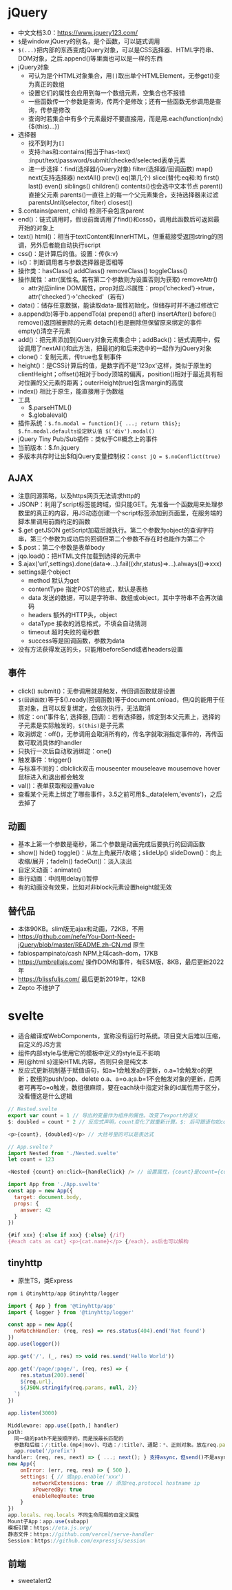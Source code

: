 # jQuery

* 中文文档3.0：https://www.jquery123.com/
* `$`是window.jQuery的别名，是个函数，可以链式调用
* `$(...)`把内部的东西变成jQuery对象，可以是CSS选择器、HTML字符串、DOM对象，之后.append()等里面也可以是一样的东西
* jQuery对象
  * 可认为是个HTML对象集合，用`[]`取出单个HTMLElement，无参get()变为真正的数组
  * 设置它们的属性会应用到每一个数组元素，空集合也不报错
  * 一些函数传一个参数是查询，传两个是修改；还有一些函数无参调用是查询，传参是修改
  * 查询时若集合中有多个元素最好不要直接用，而是用.each(function(ndx){$(this)...})
* 选择器
  * 找不到时为`[]`
  * 支持:has和:contains(相当于has-text) :input/text/password/submit/checked/selected表单元素
  * 进一步选择：find(选择器/jQuery对象) filter(选择器/回调函数) map() next(支持选择器) nextAll() prev() eq(第几个) slice(替代:eq和:lt) first() last() even() siblings() children() contents()也会选中文本节点 parent()直接父元素 parents()一直往上的每一个父元素集合，支持选择器来过滤 parentsUntil(selector, filter) closest()
* $.contains(parent, child) 检测不会包含parent
* end()：链式调用时，假设前面调用了find()和css()，调用此函数后可返回最开始的对象上
* text() html()：相当于textContent和InnerHTML，但重载接受返回string的回调，另外后者能自动执行script
* css()：是计算后的值。设置：传{k:v}
* is()：判断调用者与参数选择器是否相等
* 操作类：hasClass() addClass() removeClass() toggleClass()
* 操作属性：attr(属性名, 若有第二个参数则为设置否则为获取) removeAttr()
  * attr对应inline DOM属性，prop对应JS属性：prop('checked')->true，attr('checked')->'checked'（若有）
* data()：储存任意数据，能读取data-属性初始化，但储存时并不通过修改它
* a.append(b)等于b.appendTo(a) prepend() after() insertAfter() before() remove()返回被删除的元素 detach()也是删除但保留原来绑定的事件 empty()清空子元素
* add()：把元素添加到jQuery对象元素集合中；addBack()：链式调用中，假设调用了nextAll()和此方法，把最初的和后来选中的一起作为jQuery对象
* clone()：复制元素，传true也复制事件
* height()：是CSS计算后的值，是数字而不是'123px'这样，类似于原生的clientHeight；offset()相对于body顶端的偏离，position()相对于最近具有相对位置的父元素的距离；outerHeight(true)包含margin的高度
* index() 相比于原生，能直接用于伪数组
* 工具
  * $.parseHTML()
  * $.globaleval()
* 插件系统：`$.fn.modal = function(){ ...; return this}; $.fn.modal.defaults设定默认值 $('div').modal()`
* jQuery Tiny Pub/Sub插件：类似于C#概念上的事件
* 当前版本：$.fn.jquery
* 多版本共存时让出$和jQuery变量控制权：`const jQ = $.noConflict(true)`

## AJAX

* 注意同源策略，以及https网页无法请求http的
* JSONP：利用了script标签能跨域，但只能GET。先准备一个函数用来处理参数里的真正的内容，用JS动态创建一个script标签添加到页面里，在服务端的脚本里调用前面约定的函数
* $.get getJSON getScript加载后就执行。第二个参数为object的查询字符串，第三个参数为成功后的回调但第二个参数不存在时也能作为第二个
* $.post：第二个参数是表单body
* jqo.load()：把HTML文件加载到选择的元素中
* $.ajax('url',settings).done(data=>...).fail((xhr,status)=>...).always(()=>xxx)
* settings是个object
  * method 默认为get
  * contentType 指定POST的格式，默认是表格
  * data 发送的数据，可以是字符串、数组或object，其中字符串不会再次编码
  * headers 额外的HTTP头，object
  * dataType 接收的消息格式，不填会自动猜测
  * timeout 超时失败的毫秒数
  * success等是回调函数，参数为data
* 没有方法获得发送的头，只能用beforeSend或者headers设置

## 事件

* click() submit()：无参调用就是触发，传回调函数就是设置
* `$(回调函数)`等于$().ready(回调函数)等于document.onload，但jQ的能用于任意对象，且可以反复绑定，会依次执行，无法取消
* 绑定：on('事件名', 选择器, 回调)：若有选择器，绑定到本父元素上，选择的子元素是实际触发的，`$(this)`是子元素
* 取消绑定：off()，无参调用会取消所有的，传名字就取消指定事件的，再传函数可取消具体的handler
* 只执行一次后自动取消绑定：one()
* 触发事件：trigger()
* 与标准不同的：dblclick双击 mouseenter mouseleave mousemove hover鼠标进入和退出都会触发
* val()：表单获取和设置value
* 查看某个元素上绑定了哪些事件，3.5之前可用$._data(elem,'events')，之后去掉了

## 动画

* 基本上第一个参数是毫秒，第二个参数是动画完成后要执行的回调函数
* show() hide() toggle()：从左上角展开/收缩；slideUp() slideDown()：向上收缩/展开；fadeIn() fadeOut()：淡入淡出
* 自定义动画：animate()
* 串行动画：中间用delay()暂停
* 有的动画没有效果，比如对非block元素设置height就无效

## 替代品

* 本体90KB。slim版无ajax和动画，72KB，不用
* https://github.com/nefe/You-Dont-Need-jQuery/blob/master/README.zh-CN.md 原生
* fabiospampinato/cash NPM上叫cash-dom，17KB
* https://umbrellajs.com/ 操作DOM和事件，有ESM版，8KB，最后更新2022年
* https://blissfuljs.com/ 最后更新2019年，12KB
* Zepto 不维护了

# svelte

* 适合编译成WebComponents，宣称没有运行时系统。项目变大后难以压缩，自定义的JS方言
* 组件内部style与使用它的模板中定义的style互不影响
* 用{@html s}渲染HTML内容，否则只会是纯文本
* 反应式更新机制基于赋值语句，如a=1会触发a的更新，o.a=1会触发o的更新；数组的push/pop、delete o.a、a=o.a;a.b=1不会触发对象的更新，后两者可再写o=o触发，数组很麻烦，要在each块中指定对象的id属性用于区分，没看懂这是什么逻辑

```js
// Nested.svelte
export var count = 1 // 导出的变量作为组件的属性。改变了export的语义
$: doubled = count * 2 // 反应式声明，count变化了就重新计算。$: 后可跟语句如console.log、{}代码块、if(){}。原本 $: 只是goto的标记的，这样改变了JS的语义

<p>{count}, {doubled}</p> // 大括号里的可以是表达式

// App.svelte？
import Nested from './Nested.svelte'
let count = 123

<Nested {count} on:click={handleClick} /> // 设置属性，{count}是count={count}的简写，不传时Nested里设置了默认值为1，{...xxx}可展开对象

import App from './App.svelte'
const app = new App({
  target: document.body,
  props: {
    answer: 42
  }
})

{#if xxx} {:else if xxx} {:else} {/if}
{#each cats as cat} <p>{cat.name}</p> {/each}，as后也可以解构
```

## tinyhttp

* 原生TS，类Express

```js
npm i @tinyhttp/app @tinyhttp/logger

import { App } from '@tinyhttp/app'
import { logger } from '@tinyhttp/logger'

const app = new App({
  noMatchHandler: (req, res) => res.status(404).end('Not found')
})
app.use(logger())

app.get('/', (_, res) => void res.send('Hello World'))

app.get('/page/:page/', (req, res) => {
    res.status(200).send(`
    ${req.url},
    ${JSON.stringify(req.params, null, 2)}
  `)
})

app.listen(3000)

Middleware: app.use([path,] handler)
path:
  同一级的path不是按顺序的，而是按最长匹配的
  参数和后缀：/:title.(mp4|mov)、可选：/:title?、通配：*、正则对象。放在req.params里
  app.route('/prefix')
handler: (req, res, next) => { ...; next(); } 支持async，但send()不是async的，只能用于readFile等
new App({
    onError: (err, req, res) => { 500 },
    settings: { // 或app.enable('xxx')
        networkExtensions: true // 添加req.protocol hostname ip
        xPoweredBy: true
        enableReqRoute: true
    }
})
app.locals、req.locals 不同生命周期的自定义属性
Mount子App：app.use(subapp)
模板引擎：https://eta.js.org/
静态文件：https://github.com/vercel/serve-handler
Session：https://github.com/expressjs/session
```

## 前端

* sweetalert2
